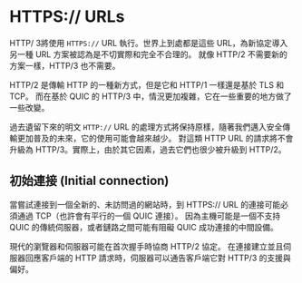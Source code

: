 # HTTPS:// URLs

HTTP/ 3將使用 `HTTPS://` URL 執行。世界上到處都是這些 URL，為新協定導入另一種 URL 方案被認為是不切實際和完全不合理的。
就像 HTTP/2 不需要新的方案一樣，HTTP/3 也不需要。

HTTP/2 是傳輸 HTTP 的一種新方式，但是它和 HTTP/1 一樣還是基於 TLS 和 TCP。
而在基於 QUIC 的 HTTP/3 中，情況更加複雜，它在一些重要的地方做了一些改變。

過去遺留下來的明文 `HTTP://` URL 的處理方式將保持原樣，隨著我們邁入安全傳輸更加普及的未來，它的使用可能會越來越少。
對這類 HTTP URL 的請求將不會升級為 HTTP/3。實際上，由於其它因素，過去它們也很少被升級到 HTTP/2。

## 初始連接 (Initial connection)

當嘗試連接到一個全新的、未訪問過的網站時，到 HTTPS:// URL 的連接可能必須通過 TCP（也許會有平行的一個 QUIC 連接）。
因為主機可能是一個不支持 QUIC 的傳統伺服器，或者鏈路之間可能有阻礙 QUIC 成功連接的中間設備。

現代的瀏覽器和伺服器可能在首次握手時協商 HTTP/2 協定。
在連接建立並且伺服器回應客戶端的 HTTP 請求時，伺服器可以通告客戶端它對 HTTP/3 的支援與偏好。
